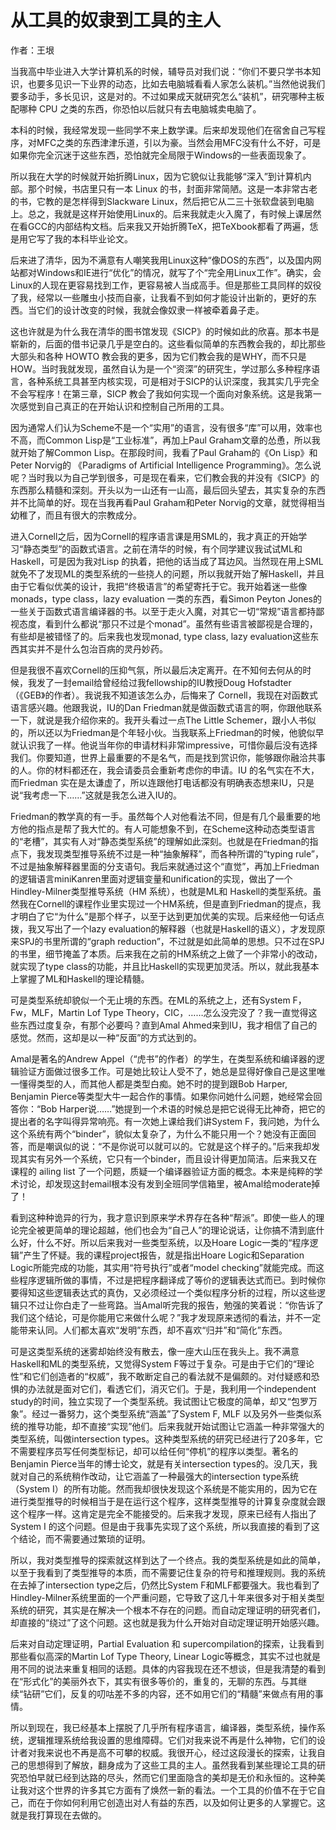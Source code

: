 # 从工具的奴隶到工具的主人

作者：王垠

当我高中毕业进入大学计算机系的时候，辅导员对我们说：“你们不要只学书本知识，也要多见识一下业界的动态，比如去电脑城看看人家怎么装机。”当然他说我们要多动手，多长见识，这是对的。不过如果成天就研究怎么“装机”，研究哪种主板配哪种 CPU 之类的东西，你恐怕以后就只有去电脑城卖电脑了。

本科的时候，我经常发现一些同学不来上数学课。后来却发现他们在宿舍自己写程序，对MFC之类的东西津津乐道，引以为豪。当然会用MFC没有什么不好，可是如果你完全沉迷于这些东西，恐怕就完全局限于Windows的一些表面现象了。

所以我在大学的时候就开始折腾Linux，因为它貌似让我能够“深入”到计算机内部。那个时候，书店里只有一本 Linux 的书，封面非常简陋。这是一本非常古老的书，它教的是怎样得到Slackware Linux，然后把它从二三十张软盘装到电脑上。总之，我就是这样开始使用Linux的。后来我就走火入魔了，有时候上课居然在看GCC的内部结构文档。后来我又开始折腾TeX，把TeXbook都看了两遍，恁是用它写了我的本科毕业论文。

后来进了清华，因为不满意有人嘲笑我用Linux这种“像DOS的东西”，以及国内网站都对Windows和IE进行“优化”的情况，就写了个“完全用Linux工作”。确实，会Linux的人现在更容易找到工作，更容易被人当成高手。但是那些工具同样的奴役了我，经常以一些雕虫小技而自豪，让我看不到如何才能设计出新的，更好的东西。当它们的设计改变的时候，我就会像奴隶一样被牵着鼻子走。

这也许就是为什么我在清华的图书馆发现《SICP》的时候如此的欣喜。那本书是崭新的，后面的借书记录几乎是空白的。这些看似简单的东西教会我的，却比那些大部头和各种 HOWTO 教会我的更多，因为它们教会我的是WHY，而不只是HOW。当时我就发现，虽然自认为是一个“资深”的研究生，学过那么多种程序语言，各种系统工具甚至内核实现，可是相对于SICP的认识深度，我其实几乎完全不会写程序！在第三章，SICP 教会了我如何实现一个面向对象系统。这是我第一次感觉到自己真正的在开始认识和控制自己所用的工具。

因为通常人们认为Scheme不是一个“实用”的语言，没有很多“库”可以用，效率也不高，而Common Lisp是“工业标准”，再加上Paul Graham文章的怂恿，所以我就开始了解Common Lisp。在那段时间，我看了Paul Graham的《On Lisp》和Peter Norvig的 《Paradigms of Artificial Intelligence Programming》。怎么说呢？当时我以为自己学到很多，可是现在看来，它们教会我的并没有《SICP》的东西那么精髓和深刻。开头以为一山还有一山高，最后回头望去，其实复杂的东西并不比简单的好。现在当我再看Paul Graham和Peter Norvig的文章，就觉得相当幼稚了，而且有很大的宗教成分。

进入Cornell之后，因为Cornell的程序语言课是用SML的，我才真正的开始学习“静态类型”的函数式语言。之前在清华的时候，有个同学建议我试试ML和Haskell，可是因为我对Lisp 的执着，把他的话当成了耳边风。当然现在用上SML就免不了发现ML的类型系统的一些挠人的问题，所以我就开始了解Haskell，并且由于它看似优美的设计，我把“终极语言”的希望寄托于它。我开始着迷一些像monads，type class，lazy evaluation 一类的东西，看Simon Peyton Jones的一些关于函数式语言编译器的书。以至于走火入魔，对其它一切“常规”语言都持鄙视态度，看到什么都说“那只不过是个monad”。虽然有些语言被鄙视是合理的，有些却是被错怪了的。后来我也发现monad, type class, lazy evaluation这些东西其实并不是什么包治百病的灵丹妙药。

但是我很不喜欢Cornell的压抑气氛，所以最后决定离开。在不知何去何从的时候，我发了一封email给曾经给过我fellowship的IU教授Doug Hofstadter（《GEB》的作者）。我说我不知道该怎么办，后悔来了 Cornell，我现在对函数式语言感兴趣。他跟我说，IU的Dan Friedman就是做函数式语言的啊，你跟他联系一下，就说是我介绍你来的。我开头看过一点The Little Schemer，跟小人书似的，所以还以为Friedman是个年轻小伙。当我联系上Friedman的时候，他貌似早就认识我了一样。他说当年你的申请材料非常impressive，可惜你最后没有选择我们。你要知道，世界上最重要的不是名气，而是找到赏识你，能够跟你融洽共事的人。你的材料都还在，我会请委员会重新考虑你的申请。IU 的名气实在不大，而Friedman 实在是太谦虚了，所以连跟他打电话都没有明确表态想来IU，只是说“我考虑一下……”这就是我怎么进入IU的。

Friedman的教学真的有一手。虽然每个人对他看法不同，但是有几个最重要的地方他的指点是帮了我大忙的。有人可能想象不到，在Scheme这种动态类型语言的“老槽”，其实有人对“静态类型系统”的理解如此深刻。也就是在Friedman的指点下，我发现类型推导系统不过是一种“抽象解释”，而各种所谓的“typing rule”，不过是抽象解释器里面的分支语句。我后来就通过这个“直觉”，再加上Friedman的逻辑语言miniKanren里面对逻辑变量和unification的实现，做出了一个Hindley-Milner类型推导系统（HM 系统），也就是ML和 Haskell的类型系统。虽然我在Cornell的课程作业里实现过一个HM系统，但是直到Friedman的提点，我才明白了它“为什么”是那个样子，以至于达到更加优美的实现。后来经他一句话点拨，我又写出了一个lazy evaluation的解释器（也就是Haskell的语义），才发现原来SPJ的书里所谓的“graph reduction”，不过就是如此简单的思想。只不过在SPJ的书里，细节掩盖了本质。后来我在之前的HM系统之上做了一个非常小的改动，就实现了type class的功能，并且比Haskell的实现更加灵活。所以，就此我基本上掌握了ML和Haskell的理论精髓。

可是类型系统却貌似一个无止境的东西。在ML的系统之上，还有System F，Fw，MLF，Martin Lof Type Theory，CIC，……怎么没完没了？我一直觉得这些东西过度复杂，有那个必要吗？直到Amal Ahmed来到IU，我才相信了自己的感觉。然而，这却是以一种“反面”的方式达到的。

Amal是著名的Andrew Appel（“虎书”的作者）的学生，在类型系统和编译器的逻辑验证方面做过很多工作。可是她比较让人受不了，她总是显得好像自己是这里唯一懂得类型的人，而其他人都是类型白痴。她不时的提到跟Bob Harper, Benjamin Pierce等类型大牛一起合作的事情。如果你问她什么问题，她经常会回答你：“Bob Harper说……”她提到一个术语的时候总是把它说得无比神奇，把它的提出者的名字叫得异常响亮。有一次她上课给我们讲System F，我问她，为什么这个系统有两个“binder”，貌似太复杂了，为什么不能只用一个？她没有正面回答，而是嘲讽似的说：“不是你说可以就可以的。它就是这个样子的。”后来我却发现其实有另外一个系统，它只有一个binder，而且设计得更加简洁。后来我又在课程的 ailing list 了一个问题，质疑一个编译器验证方面的概念。本来是纯粹的学术讨论，却发现这封email根本没有发到全班同学信箱里，被Amal给moderate掉了！

看到这种种诡异的行为，我才意识到原来学术界存在各种“帮派”。即使一些人的理论完全被更简单的理论超越，他们也会为“自己人”的理论说话，让你搞不清到底什么好，什么不好。所以后来我对一些类型系统，以及Hoare Logic一类的“程序逻辑”产生了怀疑。我的课程project报告，就是指出Hoare Logic和Separation Logic所能完成的功能，其实用“符号执行”或者“model checking”就能完成。而这些程序逻辑所做的事情，不过是把程序翻译成了等价的逻辑表达式而已。到时候你要得知这些逻辑表达式的真伪，又必须经过一个类似程序分析的过程，所以这些逻辑只不过让你白走了一些弯路。当Amal听完我的报告，勉强的笑着说：“你告诉了我们这个结论，可是你能用它来做什么呢？”我才发现原来透彻的看法，并不一定能带来认同。人们都太喜欢“发明”东西，却不喜欢“归并”和“简化”东西。

可是这类型系统的迷雾却始终没有散去，像一座大山压在我头上。我不满意Haskell和ML的类型系统，又觉得System F等过于复杂。可是由于它们的“理论性”和它们创造者的“权威”，我不敢断定自己的看法就不是偏颇的。对付疑惑和恐惧的办法就是面对它们，看透它们，消灭它们。于是，我利用一个independent study的时间，独立实现了一个类型系统。我试图让它极度的简单，却又“包罗万象”。经过一番努力，这个类型系统“涵盖”了System F, MLF 以及另外一些类似系统的推导功能，却不直接“实现”他们。后来我就开始试图让它涵盖一种非常强大的类型系统，叫做intersection types。这种类型系统的研究已经进行了20多年，它不需要程序员写任何类型标记，却可以给任何“停机”的程序以类型。著名的Benjamin Pierce当年的博士论文，就是有关intersection types的。没几天，我就对自己的系统稍作改动，让它涵盖了一种最强大的intersection type系统（System I）的所有功能。然而我却很快发现这个系统是不能实用的，因为它在进行类型推导的时候相当于是在运行这个程序，这样类型推导的计算复杂度就会跟这个程序一样。这肯定是完全不能接受的。后来我才发现，原来已经有人指出了 System I 的这个问题。但是由于我事先实现了这个系统，所以我直接的看到了这个结论，而不需要通过繁琐的证明。

所以，我对类型推导的探索就这样到达了一个终点。我的类型系统是如此的简单，以至于我看到了类型推导的本质，而不需要记住复杂的符号和推理规则。我的系统在去掉了intersection type之后，仍然比System F和MLF都要强大。我也看到了Hindley-Milner系统里面的一个严重问题，它导致了这几十年来很多对于相关类型系统的研究，其实是在解决一个根本不存在的问题。而自动定理证明的研究者们，却直接的“绕过”了这个问题。这也就是我为什么开始对自动定理证明开始感兴趣。

后来对自动定理证明，Partial Evaluation 和 supercompilation的探索，让我看到那些看似高深的Martin Lof Type Theory, Linear Logic等概念，其实不过也就是用不同的说法来重复相同的话题。具体的内容我现在还不想谈，但是我清楚的看到在“形式化”的美丽外衣下，其实有很多等价的，重复的，无聊的东西。与其继续“钻研”它们，反复的叨咕差不多的内容，还不如用它们的“精髓”来做点有用的事情。

所以到现在，我已经基本上摆脱了几乎所有程序语言，编译器，类型系统，操作系统，逻辑推理系统给我设置的思维障碍。它们对我来说不再是什么神物，它们的设计者对我来说也不再是高不可攀的权威。我很开心，经过这段漫长的探索，让我自己的思想得到了解放，翻身成为了这些工具的主人。虽然我看到某些理论工具的研究恐怕早就已经到达路的尽头，然而它们里面隐含的美却是无价和永恒的。这种美让我对这个世界的许多其它方面有了焕然一新的看法。一个工具的价值不在于它自己，而在于你如何利用它创造出对人有益的东西，以及如何让更多的人掌握它。这就是我打算现在去做的。

